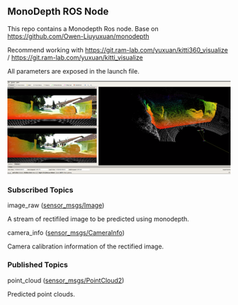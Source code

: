 ## MonoDepth ROS Node

This repo contains a Monodepth Ros node. Base on https://github.com/Owen-Liuyuxuan/monodepth

Recommend working with https://git.ram-lab.com/yuxuan/kitti360_visualize / https://git.ram-lab.com/yuxuan/kitti_visualize

All parameters are exposed in the launch file.

![image](example.png)

### Subscribed Topics

image_raw ([sensor_msgs/Image](http://docs.ros.org/en/api/sensor_msgs/html/msg/Image.html))

A stream of rectifiled image to be predicted using monodepth.

camera_info ([sensor_msgs/CameraInfo](http://docs.ros.org/en/api/sensor_msgs/html/msg/CameraInfo.html))

Camera calibration information of the rectified image.

### Published Topics

point_cloud ([sensor_msgs/PointCloud2](http://docs.ros.org/en/api/sensor_msgs/html/msg/PointCloud2.html))

Predicted point clouds.
